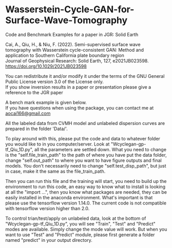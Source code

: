 # Wasserstein-Cycle-GAN-for-Surface-Wave-Tomography
Code and Benchmark Examples for a paper in JGR: Solid Earth

Cai, A., Qiu, H., & Niu, F. (2022). Semi-supervised surface wave tomography with Wasserstein cycle-consistent GAN: Method and application to Southern California plate boundary region <br />
Journal of Geophysical Research: Solid Earth, 127, e2021JB023598. <br />
https://doi.org/10.1029/2021JB023598

You can redistribute it and/or modify it under the terms of the GNU General Public License version 3.0 of the License only. <br />
If you show inversion results in a paper or presentation please give a reference to the JGR paper

A bench mark example is given below. <br />
If you have questions when using the package, you can contact me at aocai166@gmail.com

All the labeled data from CVMH model and unlabeled dispersion curves are prepared in the folder 'Data/'.

To play around with this, please put the code and data to whatever folder you would like to in you computer/server. Look at "Wcyclegan-gp-tf_Qiu_1D.py", all the parameters are settled down. What you need to change is the "self.file_train_path" to the path of where you have put the data folder, change "self.out_path" to where you want to have figure outputs and final models. You don't necessarily need to change "self.test_disp_path", but just in case, make it the same as the file_train_path.

Then you can run this file and the training will start, you need to build up the environment to run this code, an easy way to know what to install is looking at all the "import ...", then you know what packages are needed, they can be easily installed in the anaconda environment. What's important is that please use the tensorflow version 1.14.0. The current code is not compatible with tensorflow version higher than 2.0.

To control trian/test/apply on unlabeled data, look at the bottom of "Wcyclegan-gp-tf_Qiu_1D.py", you will see "Train", "Test" and "Predict" modes are available. Simply change the mode value will work. But when you want to use "Test" and "Predict" module, please first generate a folder named "predict" in your output directory.
